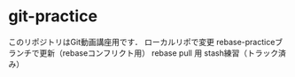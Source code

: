 # git-practice
このリポジトリはGit動画講座用です．
ローカルリポで変更
rebase-practiceブランチで更新（rebaseコンフリクト用）
rebase pull 用
stash練習（トラック済み）